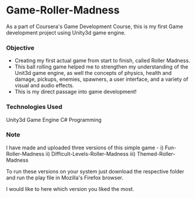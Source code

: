 # Game-Roller-Madness
As a part of Coursera's Game Development Course, this is my first Game development project using Unity3d game engine.

### Objective
* Creating my first actual game from start to finish, called Roller Madness. 
* This ball rolling game helped me to strengthen my understanding of the Unit3d game engine, as well the concepts of physics, health and damage, pickups, enemies, spawners, a user interface, and a variety of visual and audio effects. 
* This is my direct passage into game development!

### Technologies Used
Unity3d Game Engine
C# Programming

### Note
I have made and uploaded three versions of this simple game -
i) Fun-Roller-Madness
ii) Difficult-Levels-Roller-Madness
iii) Themed-Roller-Madness

To run these versions on your system just download the respective folder and run the play file in Mozilla's Firefox browser. 

I would like to here which version you liked the most. 




